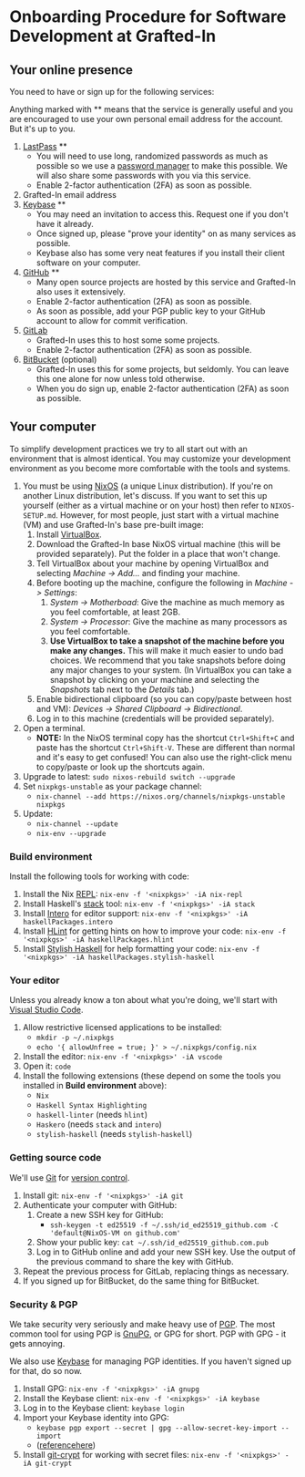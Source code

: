 # Onboarding Procedure for Software Development at Grafted-In

## Your online presence

You need to have or sign up for the following services:

Anything marked with \*\* means that the service is generally useful and you are encouraged to use your own personal email address for the account. But it's up to you.

  1. [LastPass](https://www.lastpass.com/) \*\*
      * You will need to use long, randomized passwords as much as possible so we use a [password manager](https://en.wikipedia.org/wiki/Password_manager) to make this possible. We will also share some passwords with you via this service.
      * Enable 2-factor authentication (2FA) as soon as possible.
  2. Grafted-In email address
  3. [Keybase](https://keybase.io/) \*\*
      * You may need an invitation to access this. Request one if you don't have it already.
      * Once signed up, please "prove your identity" on as many services as possible.
      * Keybase also has some very neat features if you install their client software on your computer.
  3. [GitHub](https://github.com/) \*\*
      * Many open source projects are hosted by this service and Grafted-In also uses it extensively.
      * Enable 2-factor authentication (2FA) as soon as possible.
      * As soon as possible, add your PGP public key to your GitHub account to allow for commit verification.
  4. [GitLab](https://gitlab.com/)
      * Grafted-In uses this to host some some projects.
      * Enable 2-factor authentication (2FA) as soon as possible.
  5. [BitBucket](https://bitbucket.org/) (optional)
      * Grafted-In uses this for some projects, but seldomly. You can leave this one alone for now unless told otherwise.
      * When you do sign up, enable 2-factor authentication (2FA) as soon as possible.


## Your computer

To simplify development practices we try to all start out with an environment that is almost identical. You may customize your development environment as you become more comfortable with the tools and systems.

  1. You must be using [NixOS](https://nixos.org/) (a unique Linux distribution). If you're on another Linux distribution, let's discuss. If you want to set this up yourself (either as a virtual machine or on your host) then refer to `NIXOS-SETUP.md`. However, for most people, just start with a virtual machine (VM) and use Grafted-In's base pre-built image:
      1. Install [VirtualBox](https://www.virtualbox.org/wiki/Downloads).
      2. Download the Grafted-In base NixOS virtual machine (this will be provided separately). Put the folder in a place that won't change.
      3. Tell VirtualBox about your machine by opening VirtualBox and selecting *Machine -> Add...* and finding your machine.
      4. Before booting up the machine, configure the following in *Machine -> Settings*:
          1. *System -> Motherboad*: Give the machine as much memory as you feel comfortable, at least 2GB.
          2. *System -> Processor*: Give the machine as many processors as you feel comfortable.
          3. **Use VirtualBox to take a snapshot of the machine before you make any changes.** This will make it much easier to undo bad choices. We recommend that you take snapshots before doing any major changes to your system. (In VirtualBox you can take a snapshot by clicking on your machine and selecting the *Snapshots* tab next to the *Details* tab.)
      5. Enable bidirectional clipboard (so you can copy/paste between host and VM): *Devices -> Shared Clipboard -> Bidirectional*.
      6. Log in to this machine (credentials will be provided separately).
  2. Open a terminal.
      * **NOTE:** In the NixOS terminal copy has the shortcut `Ctrl+Shift+C` and paste has the shortcut `Ctrl+Shift-V`. These are different than normal and it's easy to get confused! You can also use the right-click menu to copy/paste or look up the shortcuts again.
  3. Upgrade to latest: `sudo nixos-rebuild switch --upgrade`
  4. Set `nixpkgs-unstable` as your package channel:
      * `nix-channel --add https://nixos.org/channels/nixpkgs-unstable nixpkgs`
  5. Update:
      * `nix-channel --update`
      * `nix-env --upgrade`


### Build environment

Install the following tools for working with code:

  1. Install the Nix [REPL](https://en.wikipedia.org/wiki/Read%E2%80%93eval%E2%80%93print_loop): `nix-env -f '<nixpkgs>' -iA nix-repl`
  2. Install Haskell's [stack](http://haskellstack.org) tool: `nix-env -f '<nixpkgs>' -iA stack`
  3. Install [Intero](https://hackage.haskell.org/package/intero) for editor support: `nix-env -f '<nixpkgs>' -iA haskellPackages.intero`
  4. Install [HLint](http://community.haskell.org/~ndm/darcs/hlint/hlint.htm) for getting hints on how to improve your code: `nix-env -f '<nixpkgs>' -iA haskellPackages.hlint`
  5. Install [Stylish Haskell](https://github.com/jaspervdj/stylish-haskell/blob/master/README.markdown) for help formatting your code: `nix-env -f '<nixpkgs>' -iA haskellPackages.stylish-haskell`


### Your editor

Unless you already know a ton about what you're doing, we'll start with [Visual Studio Code](http://code.visualstudio.com/).

  1. Allow restrictive licensed applications to be installed:
      * `mkdir -p ~/.nixpkgs`
      * `echo '{ allowUnfree = true; }' > ~/.nixpkgs/config.nix`
  1. Install the editor: `nix-env -f '<nixpkgs>' -iA vscode`
  2. Open it: `code`
  3. Install the following extensions (these depend on some the tools you installed in **Build environment** above):
      * `Nix`
      * `Haskell Syntax Highlighting`
      * `haskell-linter` (needs `hlint`)
      * `Haskero` (needs `stack` and `intero`)
      * `stylish-haskell` (needs `stylish-haskell`)


### Getting source code

We'll use [Git](https://git-scm.com/) for [version control](https://en.wikipedia.org/wiki/Version_control).

  1. Install git: `nix-env -f '<nixpkgs>' -iA git`
  2. Authenticate your computer with GitHub:
      1. Create a new SSH key for GitHub:
          * `ssh-keygen -t ed25519 -f ~/.ssh/id_ed25519_github.com -C 'default@NixOS-VM on github.com'`
      2. Show your public key: `cat ~/.ssh/id_ed25519_github.com.pub`
      3. Log in to GitHub online and add your new SSH key. Use the output of the previous command to share the key with GitHub.
  3. Repeat the previous process for GitLab, replacing things as necessary.
  4. If you signed up for BitBucket, do the same thing for BitBucket.


### Security & PGP

We take security very seriously and make heavy use of [PGP](https://en.wikipedia.org/wiki/Pretty_Good_Privacy). The most common tool for using PGP is [GnuPG](https://www.gnupg.org/), or GPG for short. PGP with GPG - it gets annoying.

We also use [Keybase](https://keybase.io/) for managing PGP identities. If you haven't signed up for that, do so now.

  1. Install GPG: `nix-env -f '<nixpkgs>' -iA gnupg`
  2. Install the Keybase client: `nix-env -f '<nixpkgs>' -iA keybase`
  3. Log in to the Keybase client: `keybase login`
  4. Import your Keybase identity into GPG:
      * `keybase pgp export --secret | gpg --allow-secret-key-import --import`
      * ([referencehere](https://iwader.co.uk/post/signing-git-commits-keybase-gpg-key))
  5. Install [git-crypt](https://www.agwa.name/projects/git-crypt/) for working with secret files: `nix-env -f '<nixpkgs>' -iA git-crypt`
